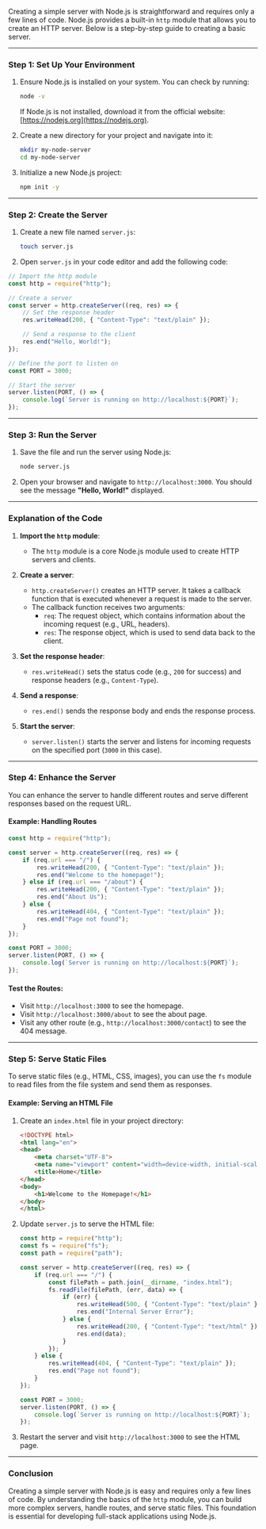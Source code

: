 Creating a simple server with Node.js is straightforward and requires only a few lines of code. Node.js provides a built-in `http` module that allows you to create an HTTP server. Below is a step-by-step guide to creating a basic server.

---

### **Step 1: Set Up Your Environment**
1. Ensure Node.js is installed on your system. You can check by running:
   ```bash
   node -v
   ```
   If Node.js is not installed, download it from the official website: [https://nodejs.org](https://nodejs.org).

2. Create a new directory for your project and navigate into it:
   ```bash
   mkdir my-node-server
   cd my-node-server
   ```

3. Initialize a new Node.js project:
   ```bash
   npm init -y
   ```

---

### **Step 2: Create the Server**
1. Create a new file named `server.js`:
   ```bash
   touch server.js
   ```

2. Open `server.js` in your code editor and add the following code:

```javascript
// Import the http module
const http = require("http");

// Create a server
const server = http.createServer((req, res) => {
    // Set the response header
    res.writeHead(200, { "Content-Type": "text/plain" });

    // Send a response to the client
    res.end("Hello, World!");
});

// Define the port to listen on
const PORT = 3000;

// Start the server
server.listen(PORT, () => {
    console.log(`Server is running on http://localhost:${PORT}`);
});
```

---

### **Step 3: Run the Server**
1. Save the file and run the server using Node.js:
   ```bash
   node server.js
   ```

2. Open your browser and navigate to `http://localhost:3000`. You should see the message **"Hello, World!"** displayed.

---

### **Explanation of the Code**
1. **Import the `http` module**:
   - The `http` module is a core Node.js module used to create HTTP servers and clients.

2. **Create a server**:
   - `http.createServer()` creates an HTTP server. It takes a callback function that is executed whenever a request is made to the server.
   - The callback function receives two arguments:
     - `req`: The request object, which contains information about the incoming request (e.g., URL, headers).
     - `res`: The response object, which is used to send data back to the client.

3. **Set the response header**:
   - `res.writeHead()` sets the status code (e.g., `200` for success) and response headers (e.g., `Content-Type`).

4. **Send a response**:
   - `res.end()` sends the response body and ends the response process.

5. **Start the server**:
   - `server.listen()` starts the server and listens for incoming requests on the specified port (`3000` in this case).

---

### **Step 4: Enhance the Server**
You can enhance the server to handle different routes and serve different responses based on the request URL.

#### **Example: Handling Routes**
```javascript
const http = require("http");

const server = http.createServer((req, res) => {
    if (req.url === "/") {
        res.writeHead(200, { "Content-Type": "text/plain" });
        res.end("Welcome to the homepage!");
    } else if (req.url === "/about") {
        res.writeHead(200, { "Content-Type": "text/plain" });
        res.end("About Us");
    } else {
        res.writeHead(404, { "Content-Type": "text/plain" });
        res.end("Page not found");
    }
});

const PORT = 3000;
server.listen(PORT, () => {
    console.log(`Server is running on http://localhost:${PORT}`);
});
```

#### **Test the Routes**:
- Visit `http://localhost:3000` to see the homepage.
- Visit `http://localhost:3000/about` to see the about page.
- Visit any other route (e.g., `http://localhost:3000/contact`) to see the 404 message.

---

### **Step 5: Serve Static Files**
To serve static files (e.g., HTML, CSS, images), you can use the `fs` module to read files from the file system and send them as responses.

#### **Example: Serving an HTML File**
1. Create an `index.html` file in your project directory:
   ```html
   <!DOCTYPE html>
   <html lang="en">
   <head>
       <meta charset="UTF-8">
       <meta name="viewport" content="width=device-width, initial-scale=1.0">
       <title>Home</title>
   </head>
   <body>
       <h1>Welcome to the Homepage!</h1>
   </body>
   </html>
   ```

2. Update `server.js` to serve the HTML file:
   ```javascript
   const http = require("http");
   const fs = require("fs");
   const path = require("path");

   const server = http.createServer((req, res) => {
       if (req.url === "/") {
           const filePath = path.join(__dirname, "index.html");
           fs.readFile(filePath, (err, data) => {
               if (err) {
                   res.writeHead(500, { "Content-Type": "text/plain" });
                   res.end("Internal Server Error");
               } else {
                   res.writeHead(200, { "Content-Type": "text/html" });
                   res.end(data);
               }
           });
       } else {
           res.writeHead(404, { "Content-Type": "text/plain" });
           res.end("Page not found");
       }
   });

   const PORT = 3000;
   server.listen(PORT, () => {
       console.log(`Server is running on http://localhost:${PORT}`);
   });
   ```

3. Restart the server and visit `http://localhost:3000` to see the HTML page.

---

### **Conclusion**
Creating a simple server with Node.js is easy and requires only a few lines of code. By understanding the basics of the `http` module, you can build more complex servers, handle routes, and serve static files. This foundation is essential for developing full-stack applications using Node.js.
